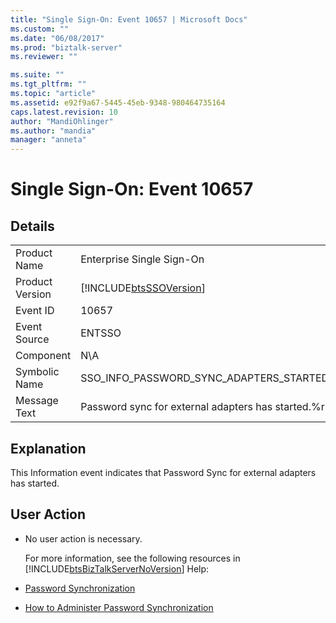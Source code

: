 ```yaml
---
title: "Single Sign-On: Event 10657 | Microsoft Docs"
ms.custom: ""
ms.date: "06/08/2017"
ms.prod: "biztalk-server"
ms.reviewer: ""

ms.suite: ""
ms.tgt_pltfrm: ""
ms.topic: "article"
ms.assetid: e92f9a67-5445-45eb-9348-980464735164
caps.latest.revision: 10
author: "MandiOhlinger"
ms.author: "mandia"
manager: "anneta"
---
```

# Single Sign-On: Event 10657
## Details  

|                 |                                                            |
|-----------------|------------------------------------------------------------|
|  Product Name   |                 Enterprise Single Sign-On                  |
| Product Version | [!INCLUDE[btsSSOVersion](../includes/btsssoversion-md.md)] |
|    Event ID     |                           10657                            |
|  Event Source   |                           ENTSSO                           |
|    Component    |                            N\A                             |
|  Symbolic Name  |          SSO_INFO_PASSWORD_SYNC_ADAPTERS_STARTED           |
|  Message Text   |     Password sync for external adapters has started.%r     |

## Explanation  
 This Information event indicates that Password Sync for external adapters has started.  

## User Action  

- No user action is necessary.  

  For more information, see the following resources in [!INCLUDE[btsBizTalkServerNoVersion](../includes/btsbiztalkservernoversion-md.md)] Help:  

- [Password Synchronization](../core/password-synchronization2.md)  

- [How to Administer Password Synchronization](../core/how-to-administer-password-synchronization.md)
